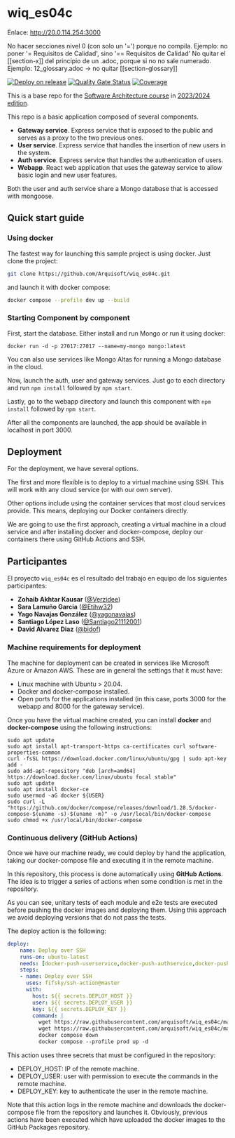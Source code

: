 # wiq_es04c

Enlace: http://20.0.114.254:3000

No hacer secciones nivel 0 (con solo un '=') porque no compila.
Ejemplo: no poner '= Requisitos de Calidad', sino '== Requisitos de Calidad'
No quitar el [[section-x]] del principio de un .adoc, porque si no no sale numerado.
Ejemplo: 12_glossary.adoc -> no quitar [[section-glossary]]

[![Deploy on release](https://github.com/Arquisoft/wiq_es04c/actions/workflows/release.yml/badge.svg)](https://github.com/Arquisoft/wiq_es04c/actions/workflows/release.yml)
[![Quality Gate Status](https://sonarcloud.io/api/project_badges/measure?project=Arquisoft_wiq_es04c&metric=alert_status)](https://sonarcloud.io/summary/new_code?id=Arquisoft_wiq_es04c)
[![Coverage](https://sonarcloud.io/api/project_badges/measure?project=Arquisoft_wiq_es04c&metric=coverage)](https://sonarcloud.io/summary/new_code?id=Arquisoft_wiq_es04c)

This is a base repo for the [Software Architecture course](http://arquisoft.github.io/) in [2023/2024 edition](https://arquisoft.github.io/course2324.html). 

This repo is a basic application composed of several components.

- **Gateway service**. Express service that is exposed to the public and serves as a proxy to the two previous ones.
- **User service**. Express service that handles the insertion of new users in the system.
- **Auth service**. Express service that handles the authentication of users.
- **Webapp**. React web application that uses the gateway service to allow basic login and new user features.

Both the user and auth service share a Mongo database that is accessed with mongoose.

## Quick start guide

### Using docker

The fastest way for launching this sample project is using docker. Just clone the project:

```sh
git clone https://github.com/Arquisoft/wiq_es04c.git
```

and launch it with docker compose:

```sh
docker compose --profile dev up --build
```

### Starting Component by component

First, start the database. Either install and run Mongo or run it using docker:

```docker run -d -p 27017:27017 --name=my-mongo mongo:latest```

You can also use services like Mongo Altas for running a Mongo database in the cloud.

Now, launch the auth, user and gateway services. Just go to each directory and run `npm install` followed by `npm start`.

Lastly, go to the webapp directory and launch this component with `npm install` followed by `npm start`.

After all the components are launched, the app should be available in localhost in port 3000.

## Deployment

For the deployment, we have several options. 

The first and more flexible is to deploy to a virtual machine using SSH. This will work with any cloud service (or with our own server). 

Other options include using the container services that most cloud services provide. This means, deploying our Docker containers directly. 

We are going to use the first approach, creating a virtual machine in a cloud service and after installing docker and docker-compose, deploy our containers there using GitHub Actions and SSH.

## Participantes

El proyecto `wiq_es04c` es el resultado del trabajo en equipo de los siguientes participantes:

- **Zohaib Akhtar Kausar** ([@Verzidee](https://github.com/Verzidee)) 
- **Sara Lamuño Garcia** ([@Etihw32](https://github.com/Etihw32))
- **Yago Navajas González** ([@yagonavajas](https://github.com/yagonavajas))
- **Santiago López Laso** ([@Santiago21112001](https://github.com/Santiago21112001))
- **David Alvarez Diaz** ([@bidof](https://github.com/bidof))



### Machine requirements for deployment

The machine for deployment can be created in services like Microsoft Azure or Amazon AWS. These are in general the settings that it must have:

- Linux machine with Ubuntu > 20.04.
- Docker and docker-compose installed.
- Open ports for the applications installed (in this case, ports 3000 for the webapp and 8000 for the gateway service).

Once you have the virtual machine created, you can install **docker** and **docker-compose** using the following instructions:

```ssh
sudo apt update
sudo apt install apt-transport-https ca-certificates curl software-properties-common
curl -fsSL https://download.docker.com/linux/ubuntu/gpg | sudo apt-key add -
sudo add-apt-repository "deb [arch=amd64] https://download.docker.com/linux/ubuntu focal stable"
sudo apt update
sudo apt install docker-ce
sudo usermod -aG docker ${USER}
sudo curl -L "https://github.com/docker/compose/releases/download/1.28.5/docker-compose-$(uname -s)-$(uname -m)" -o /usr/local/bin/docker-compose
sudo chmod +x /usr/local/bin/docker-compose
```

### Continuous delivery (GitHub Actions)

Once we have our machine ready, we could deploy by hand the application, taking our docker-compose file and executing it in the remote machine. 

In this repository, this process is done automatically using **GitHub Actions**. The idea is to trigger a series of actions when some condition is met in the repository. 

As you can see, unitary tests of each module and e2e tests are executed before pushing the docker images and deploying them. Using this approach we avoid deploying versions that do not pass the tests.

The deploy action is the following:

```yml
deploy:
    name: Deploy over SSH
    runs-on: ubuntu-latest
    needs: [docker-push-userservice,docker-push-authservice,docker-push-gatewayservice,docker-push-webapp]
    steps:
    - name: Deploy over SSH
      uses: fifsky/ssh-action@master
      with:
        host: ${{ secrets.DEPLOY_HOST }}
        user: ${{ secrets.DEPLOY_USER }}
        key: ${{ secrets.DEPLOY_KEY }}
        command: |
          wget https://raw.githubusercontent.com/arquisoft/wiq_es04c/master/docker-compose-deploy.yml -O docker-compose.yml
          wget https://raw.githubusercontent.com/arquisoft/wiq_es04c/master/.env -O .env
          docker compose down
          docker compose --profile prod up -d
```

This action uses three secrets that must be configured in the repository:
- DEPLOY_HOST: IP of the remote machine.
- DEPLOY_USER: user with permission to execute the commands in the remote machine.
- DEPLOY_KEY: key to authenticate the user in the remote machine.

Note that this action logs in the remote machine and downloads the docker-compose file from the repository and launches it. Obviously, previous actions have been executed which have uploaded the docker images to the GitHub Packages repository.
